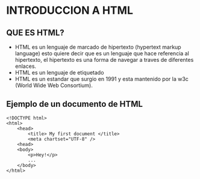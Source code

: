 ﻿# INTRODUCCION A HTML

## QUE ES HTML?
- HTML es un lenguaje de marcado de hipertexto  (hypertext markup language) esto quiere decir que es un lenguaje que hace referencia al hipertexto, el hipertexto es una forma de navegar a traves de diferentes enlaces.
- HTML es un lenguaje de etiquetado
- HTML es un estandar que surgio en 1991 y esta mantenido por la w3c (World Wide Web Consortium).
## Ejemplo de un documento de HTML
	<!DOCTYPE html>
	<html>
		<head>
			<title> My first document </title>
			<meta chartset="UTF-8" />
		<head>
		<body>
			<p>Hey!</p>
			...
		</body>
	</html>
